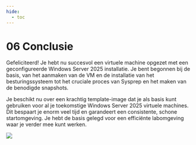 ```yaml
---
hide:
  - toc
---
```


# 06 Conclusie

Gefeliciteerd! Je hebt nu succesvol een virtuele machine opgezet met een geconfigureerde Windows Server 2025 installatie. Je bent begonnen bij de basis, van het aanmaken van de VM en de installatie van het besturingssysteem tot het cruciale proces van Sysprep en het maken van de benodigde snapshots.

Je beschikt nu over een krachtig template-image dat je als basis kunt gebruiken voor al je toekomstige Windows Server 2025 virtuele machines. Dit bespaart je enorm veel tijd en garandeert een consistente, schone startomgeving. Je hebt de basis gelegd voor een efficiënte labomgeving waar je verder mee kunt werken.

<img src="../setup-windows-server2025-vm-virtualbox.png"/>